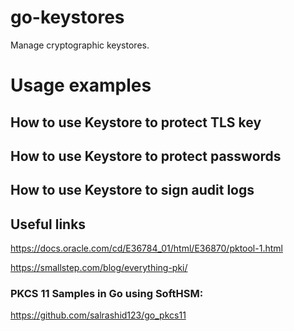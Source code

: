# go-keystores

Manage cryptographic keystores.

# Usage examples
## How to use Keystore to protect TLS key 

## How to use Keystore to protect passwords

## How to use Keystore to sign audit logs

## Useful links

https://docs.oracle.com/cd/E36784_01/html/E36870/pktool-1.html

https://smallstep.com/blog/everything-pki/

### PKCS 11 Samples in Go using SoftHSM:

https://github.com/salrashid123/go_pkcs11
